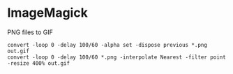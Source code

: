 # ImageMagick

PNG files to GIF

```
convert -loop 0 -delay 100/60 -alpha set -dispose previous *.png out.gif
convert -loop 0 -delay 100/60 *.png -interpolate Nearest -filter point -resize 400% out.gif
```
